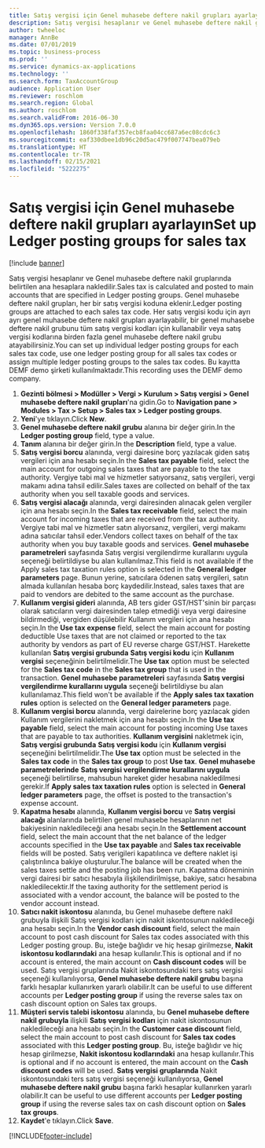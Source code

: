 ```yaml
---
title: Satış vergisi için Genel muhasebe deftere nakil grupları ayarlayın
description: Satış vergisi hesaplanır ve Genel muhasebe deftere nakil gruplarında belirtilen ana hesaplara nakledilir.
author: twheeloc
manager: AnnBe
ms.date: 07/01/2019
ms.topic: business-process
ms.prod: ''
ms.service: dynamics-ax-applications
ms.technology: ''
ms.search.form: TaxAccountGroup
audience: Application User
ms.reviewer: roschlom
ms.search.region: Global
ms.author: roschlom
ms.search.validFrom: 2016-06-30
ms.dyn365.ops.version: Version 7.0.0
ms.openlocfilehash: 1860f338faf357ecb8faa04cc687a6ec08cdc6c3
ms.sourcegitcommit: eaf330dbee1db96c20d5ac479f007747bea079eb
ms.translationtype: HT
ms.contentlocale: tr-TR
ms.lasthandoff: 02/15/2021
ms.locfileid: "5222275"
---
```

# <a name="set-up-ledger-posting-groups-for-sales-tax"></a><span data-ttu-id="64282-103">Satış vergisi için Genel muhasebe deftere nakil grupları ayarlayın</span><span class="sxs-lookup"><span data-stu-id="64282-103">Set up Ledger posting groups for sales tax</span></span>

[!include [banner](../../includes/banner.md)]

<span data-ttu-id="64282-104">Satış vergisi hesaplanır ve Genel muhasebe deftere nakil gruplarında belirtilen ana hesaplara nakledilir.</span><span class="sxs-lookup"><span data-stu-id="64282-104">Sales tax is calculated and posted to main accounts that are specified in Ledger posting groups.</span></span> <span data-ttu-id="64282-105">Genel muhasebe deftere nakil grupları, her bir satış vergisi koduna eklenir.</span><span class="sxs-lookup"><span data-stu-id="64282-105">Ledger posting groups are attached to each sales tax code.</span></span> <span data-ttu-id="64282-106">Her satış vergisi kodu için ayrı ayrı genel muhasebe deftere nakil grupları ayarlayabilir, bir genel muhasebe deftere nakil grubunu tüm satış vergisi kodları için kullanabilir veya satış vergisi kodlarına birden fazla genel muhasebe deftere nakil grubu atayabilirsiniz.</span><span class="sxs-lookup"><span data-stu-id="64282-106">You can set up individual ledger posting groups for each sales tax code, use one ledger posting group for all sales tax codes or assign multiple ledger posting groups to the sales tax codes.</span></span> <span data-ttu-id="64282-107">Bu kayıtta DEMF demo şirketi kullanılmaktadır.</span><span class="sxs-lookup"><span data-stu-id="64282-107">This recording uses the DEMF demo company.</span></span> 

1. <span data-ttu-id="64282-108">**Gezinti bölmesi > Modüller > Vergi > Kurulum > Satış vergisi > Genel muhasebe deftere nakil grupları**'na gidin.</span><span class="sxs-lookup"><span data-stu-id="64282-108">Go to **Navigation pane > Modules > Tax > Setup > Sales tax > Ledger posting groups**.</span></span>
2. <span data-ttu-id="64282-109">**Yeni**'ye tıklayın.</span><span class="sxs-lookup"><span data-stu-id="64282-109">Click **New**.</span></span>
3. <span data-ttu-id="64282-110">**Genel muhasebe deftere nakil grubu** alanına bir değer girin.</span><span class="sxs-lookup"><span data-stu-id="64282-110">In the **Ledger posting group** field, type a value.</span></span>
4. <span data-ttu-id="64282-111">**Tanım** alanına bir değer girin.</span><span class="sxs-lookup"><span data-stu-id="64282-111">In the **Description** field, type a value.</span></span>
5. <span data-ttu-id="64282-112">**Satış vergisi borcu** alanında, vergi dairesine borç yazılacak giden satış vergileri için ana hesabı seçin.</span><span class="sxs-lookup"><span data-stu-id="64282-112">In the **Sales tax payable** field, select the main account for outgoing sales taxes that are payable to the tax authority.</span></span> <span data-ttu-id="64282-113">Vergiye tabi mal ve hizmetler satıyorsanız, satış vergileri, vergi makamı adına tahsil edilir.</span><span class="sxs-lookup"><span data-stu-id="64282-113">Sales taxes are collected on behalf of the tax authority when you sell taxable goods and services.</span></span>  
6. <span data-ttu-id="64282-114">**Satış vergisi alacağı** alanında, vergi dairesinden alınacak gelen vergiler için ana hesabı seçin.</span><span class="sxs-lookup"><span data-stu-id="64282-114">In the **Sales tax receivable** field, select the main account for incoming taxes that are received from the tax authority.</span></span> <span data-ttu-id="64282-115">Vergiye tabi mal ve hizmetler satın alıyorsanız, vergileri, vergi makamı adına satıcılar tahsil eder.</span><span class="sxs-lookup"><span data-stu-id="64282-115">Vendors collect taxes on behalf of the tax authority when you buy taxable goods and services.</span></span> <span data-ttu-id="64282-116">**Genel muhasebe parametreleri** sayfasında Satış vergisi vergilendirme kurallarını uygula seçeneği belirtildiyse bu alan kullanılmaz.</span><span class="sxs-lookup"><span data-stu-id="64282-116">This field is not available if the Apply sales tax taxation rules option is selected in the **General ledger parameters** page.</span></span> <span data-ttu-id="64282-117">Bunun yerine, satıcılara ödenen satış vergileri, satın almada kullanılan hesaba borç kaydedilir.</span><span class="sxs-lookup"><span data-stu-id="64282-117">Instead, sales taxes that are paid to vendors are debited to the same account as the purchase.</span></span>   
7. <span data-ttu-id="64282-118">**Kullanım vergisi gideri** alanında, AB ters gider GST/HST'sinin bir parçası olarak satıcıların vergi dairesinden talep etmediği veya vergi dairesine bildirmediği, vergiden düşülebilir Kullanım vergileri için ana hesabı seçin.</span><span class="sxs-lookup"><span data-stu-id="64282-118">In the **Use tax expense** field, select  the main account for posting deductible Use taxes that are not claimed or reported to the tax authority by vendors as part of EU reverse charge GST/HST.</span></span> <span data-ttu-id="64282-119">Harekette kullanılan **Satış vergisi grubunda** **Satış vergisi kodu** için **Kullanım vergisi** seçeneğinin belirtilmelidir.</span><span class="sxs-lookup"><span data-stu-id="64282-119">The **Use tax** option must be selected for the **Sales tax code** in the **Sales tax group** that is used in the transaction.</span></span> <span data-ttu-id="64282-120">**Genel muhasebe parametreleri** sayfasında **Satış vergisi vergilendirme kurallarını uygula** seçeneği belirtildiyse bu alan kullanılamaz.</span><span class="sxs-lookup"><span data-stu-id="64282-120">This field won't be available if the **Apply sales tax taxation rules** option is selected on the **General ledger parameters** page.</span></span>   
8. <span data-ttu-id="64282-121">**Kullanım vergisi borcu** alanında, vergi dairelerine borç yazılacak giden Kullanım vergilerini nakletmek için ana hesabı seçin.</span><span class="sxs-lookup"><span data-stu-id="64282-121">In the **Use tax payable** field, select the main account for posting incoming Use taxes that are payable to tax authorities.</span></span> <span data-ttu-id="64282-122">**Kullanım vergisini** nakletmek için, **Satış vergisi grubunda** **Satış vergisi kodu** için **Kullanım vergisi** seçeneğini belirtilmelidir.</span><span class="sxs-lookup"><span data-stu-id="64282-122">The **Use tax** option must be selected in the **Sales tax code** in the **Sales tax group** to post **Use tax**.</span></span> <span data-ttu-id="64282-123">**Genel muhasebe parametrelerinde** **Satış vergisi vergilendirme kurallarını uygula** seçeneği belirtilirse, mahsubun hareket gider hesabına nakledilmesi gerekir.</span><span class="sxs-lookup"><span data-stu-id="64282-123">If **Apply sales tax taxation rules** option is selected in **General ledger parameters** page, the offset is posted to the transaction's expense account.</span></span>   
9. <span data-ttu-id="64282-124">**Kapatma hesabı** alanında, **Kullanım vergisi borcu** ve **Satış vergisi alacağı** alanlarında belirtilen genel muhasebe hesaplarının net bakiyesinin nakledileceği ana hesabı seçin.</span><span class="sxs-lookup"><span data-stu-id="64282-124">In the **Settlement account** field, select the main account that the net balance of the ledger accounts specified in the **Use tax payable** and **Sales tax receivable** fields will be posted.</span></span> <span data-ttu-id="64282-125">Satış verigileri kapatılınca ve deftere naklet işi çalıştırılınca bakiye oluşturulur.</span><span class="sxs-lookup"><span data-stu-id="64282-125">The balance will be created when the sales taxes settle and the posting job has been run.</span></span>  <span data-ttu-id="64282-126">Kapatma döneminin vergi dairesi bir satıcı hesabıyla ilişkilendirilmişse, bakiye, satıcı hesabına nakledilecektir.</span><span class="sxs-lookup"><span data-stu-id="64282-126">If the taxing authority for the settlement period is associated with a vendor account, the balance will be posted to the vendor account instead.</span></span>
10. <span data-ttu-id="64282-127">**Satıcı nakit iskontosu** alanında, bu Genel muhasebe deftere nakil grubuyla ilişkili Satış vergisi kodları için nakit iskontosunun nakledileceği ana hesabı seçin.</span><span class="sxs-lookup"><span data-stu-id="64282-127">In the **Vendor cash discount** field, select the main account to post cash discount for Sales tax codes associated with this Ledger posting group.</span></span> <span data-ttu-id="64282-128">Bu, isteğe bağlıdır ve hiç hesap girilmezse, **Nakit iskontosu kodlarındaki** ana hesap kullanılır.</span><span class="sxs-lookup"><span data-stu-id="64282-128">This is optional and if no account is entered,  the main account on **Cash discount codes** will be used.</span></span> <span data-ttu-id="64282-129">Satış vergisi gruplarında Nakit iskontosundaki ters satış vergisi seçeneği kullanılıyorsa, **Genel muhasebe deftere nakil grubu** başına farklı hesaplar kullanırken yararlı olabilir.</span><span class="sxs-lookup"><span data-stu-id="64282-129">It can be useful to use different accounts per **Ledger posting group** if using the reverse sales tax on cash discount option on Sales tax groups.</span></span>  
11. <span data-ttu-id="64282-130">**Müşteri servis talebi iskontosu** alanında, bu **Genel muhasebe deftere nakil grubuyla** ilişkili **Satış vergisi kodları** için nakit iskontosunun nakledileceği ana hesabı seçin.</span><span class="sxs-lookup"><span data-stu-id="64282-130">In the **Customer case discount** field, select the main account to post cash discount for **Sales tax codes** associated with this **Ledger posting group**.</span></span> <span data-ttu-id="64282-131">Bu, isteğe bağlıdır ve hiç hesap girilmezse, **Nakit iskontosu kodlarındaki** ana hesap kullanılır.</span><span class="sxs-lookup"><span data-stu-id="64282-131">This is optional and if no account is entered, the main account on the **Cash discount codes** will be used.</span></span> <span data-ttu-id="64282-132">**Satış vergisi gruplarında** Nakit iskontosundaki ters satış vergisi seçeneği kullanılıyorsa, **Genel muhasebe deftere nakil grubu** başına farklı hesaplar kullanırken yararlı olabilir.</span><span class="sxs-lookup"><span data-stu-id="64282-132">It can be useful to use different accounts per **Ledger posting group** if using the reverse sales tax on cash discount option on **Sales tax groups**.</span></span>  
12. <span data-ttu-id="64282-133">**Kaydet**'e tıklayın.</span><span class="sxs-lookup"><span data-stu-id="64282-133">Click **Save**.</span></span>



[!INCLUDE[footer-include](../../../includes/footer-banner.md)]